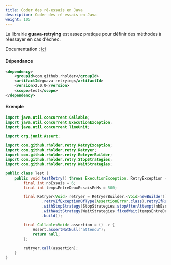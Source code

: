 ```yaml
---
title: Coder des ré-essais en Java
description: Coder des ré-essais en Java
weight: 105
---
```


La librairie **guava-retrying** est assez pratique pour définir des méthodes à réessayer en cas d'échec.

Documentation : [ici](https://github.com/rholder/guava-retrying)

#### Dépendance
```xml
<dependency>
	<groupId>com.github.rholder</groupId>
	<artifactId>guava-retrying</artifactId>
	<version>2.0.0</version>
	<scope>test</scope>
</dependency>
```

#### Exemple
```java
import java.util.concurrent.Callable;
import java.util.concurrent.ExecutionException;
import java.util.concurrent.TimeUnit;

import org.junit.Assert;

import com.github.rholder.retry.RetryException;
import com.github.rholder.retry.Retryer;
import com.github.rholder.retry.RetryerBuilder;
import com.github.rholder.retry.StopStrategies;
import com.github.rholder.retry.WaitStrategies;

public class Test {
	public void testRetry() throws ExecutionException, RetryException {
		final int nbEssais = 6;
		final int tempsEntreDeuxEssaisEnMs = 500;

		final Retryer<Void> retryer = RetryerBuilder.<Void>newBuilder()//
				.retryIfExceptionOfType(AssertionError.class).retryIfRuntimeException()//
				.withStopStrategy(StopStrategies.stopAfterAttempt(nbEssais))//
				.withWaitStrategy(WaitStrategies.fixedWait(tempsEntreDeuxEssaisEnMs, TimeUnit.MILLISECONDS))//
				.build();

		final Callable<Void> assertion = () -> {
			Assert.assertNotNull("attendu");
			return null;
		};

		retryer.call(assertion);
	}
}
```
